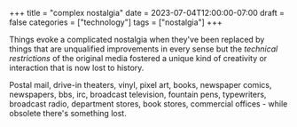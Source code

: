 +++
title = "complex nostalgia"
date = 2023-07-04T12:00:00-07:00
draft = false
categories = ["technology"]
tags = ["nostalgia"]
+++

Things evoke a complicated nostalgia when they've been replaced by things that are unqualified improvements in every sense but the _technical restrictions_ of the original media fostered a unique kind of creativity or interaction that is now lost to history.

Postal mail, drive-in theaters, vinyl, pixel art, books, newspaper comics, newspapers, bbs, irc, broadcast television, fountain pens, typewriters, broadcast radio, department stores, book stores, commercial offices - while obsolete there's something lost.
